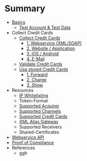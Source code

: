 # Summary

* [Basics](README.md)
   * [Test Account & Test Data](live_mode-test.md)
* Collect Credit Cards
   * [Collect Credit Cards](collect_payment_data.md)
       * [1. Webservice (XML/SOAP)](webservice.md)
       * [2. Website / Application](website-application.md)
       * [3. iOS / Android](mobile-app.md)
       * [4. E-Mail](e-mail.md)
   * [Validate Credit Cards](validate.md)
   * [Use stored Credit Cards](utilize.md)
       * [1. Forward](forward.md)
       * [2. Charge](charge.md)
       * [3. Show](show.md)
* Resources
   * [IP Whitelisting](ip_whitelisting.md)
   * Token-Format
   * [Supported Acquirer](supported_acquirer.md)
   * [Supported Channels](supported_channels.md)
   * [Supported Credit Cards](supported_credit_cards.md)
   * [XML Alias Gateway](xml_alias_gateway.md)
   * Supported Receivers
   * Shared-Certificates
* [Webservice API](webservice_api.md)
* [Proof of Compliance](proof_of_compliance.md)
* References
   * ggh

